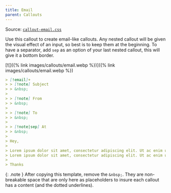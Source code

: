 ```yaml
---
title: Email
parent: Callouts
---
```


Source: [`callout-email.css`](https://github.com/ElsaTam/obsidian-fancy-a-story/blob/main/snippets/editor/callouts/callout-email.css)

Use this callout to create email-like callouts. Any nested callout will be given the visual effect of an input, so best is to keep them at the beginning. To have a separator, add `sep` as an option of your last nested callout, this will give it a bottom border.

[![]({% link images/callouts/email.webp %})]({% link images/callouts/email.webp %})

```markdown
> [!email]+ 
> > [!note] Subject
> > &nbsp;
>
> > [!note] From
> > &nbsp;
>
> > [!note] To
> > &nbsp;
>
> > [!note|sep] At
> > &nbsp;
> 
> Hey,
>
> Lorem ipsum dolor sit amet, consectetur adipiscing elit. Ut ac enim ut sapien imperdiet gravida. Nulla sed turpis et neque tincidunt convallis. Phasellus posuere nisi eros, non tincidunt erat tincidunt ut.
> Lorem ipsum dolor sit amet, consectetur adipiscing elit. Ut ac enim ut sapien imperdiet gravida. Nulla sed turpis et neque tincidunt convallis. Phasellus posuere nisi eros, non tincidunt erat tincidunt ut.
>
> Thanks
```

{: .note }
After copying this template, remove the `&nbsp;`. They are non-breakable space that are only here as placeholders to insure each callout has a content (and the dotted underlines).